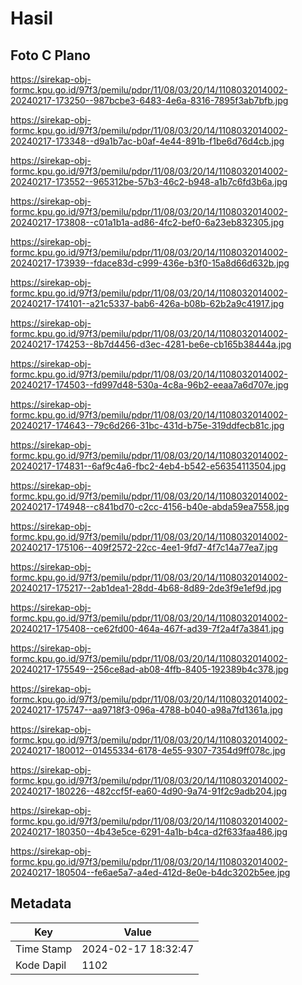 # Hasil

## Foto C Plano

https://sirekap-obj-formc.kpu.go.id/97f3/pemilu/pdpr/11/08/03/20/14/1108032014002-20240217-173250--987bcbe3-6483-4e6a-8316-7895f3ab7bfb.jpg

https://sirekap-obj-formc.kpu.go.id/97f3/pemilu/pdpr/11/08/03/20/14/1108032014002-20240217-173348--d9a1b7ac-b0af-4e44-891b-f1be6d76d4cb.jpg

https://sirekap-obj-formc.kpu.go.id/97f3/pemilu/pdpr/11/08/03/20/14/1108032014002-20240217-173552--965312be-57b3-46c2-b948-a1b7c6fd3b6a.jpg

https://sirekap-obj-formc.kpu.go.id/97f3/pemilu/pdpr/11/08/03/20/14/1108032014002-20240217-173808--c01a1b1a-ad86-4fc2-bef0-6a23eb832305.jpg

https://sirekap-obj-formc.kpu.go.id/97f3/pemilu/pdpr/11/08/03/20/14/1108032014002-20240217-173939--fdace83d-c999-436e-b3f0-15a8d66d632b.jpg

https://sirekap-obj-formc.kpu.go.id/97f3/pemilu/pdpr/11/08/03/20/14/1108032014002-20240217-174101--a21c5337-bab6-426a-b08b-62b2a9c41917.jpg

https://sirekap-obj-formc.kpu.go.id/97f3/pemilu/pdpr/11/08/03/20/14/1108032014002-20240217-174253--8b7d4456-d3ec-4281-be6e-cb165b38444a.jpg

https://sirekap-obj-formc.kpu.go.id/97f3/pemilu/pdpr/11/08/03/20/14/1108032014002-20240217-174503--fd997d48-530a-4c8a-96b2-eeaa7a6d707e.jpg

https://sirekap-obj-formc.kpu.go.id/97f3/pemilu/pdpr/11/08/03/20/14/1108032014002-20240217-174643--79c6d266-31bc-431d-b75e-319ddfecb81c.jpg

https://sirekap-obj-formc.kpu.go.id/97f3/pemilu/pdpr/11/08/03/20/14/1108032014002-20240217-174831--6af9c4a6-fbc2-4eb4-b542-e56354113504.jpg

https://sirekap-obj-formc.kpu.go.id/97f3/pemilu/pdpr/11/08/03/20/14/1108032014002-20240217-174948--c841bd70-c2cc-4156-b40e-abda59ea7558.jpg

https://sirekap-obj-formc.kpu.go.id/97f3/pemilu/pdpr/11/08/03/20/14/1108032014002-20240217-175106--409f2572-22cc-4ee1-9fd7-4f7c14a77ea7.jpg

https://sirekap-obj-formc.kpu.go.id/97f3/pemilu/pdpr/11/08/03/20/14/1108032014002-20240217-175217--2ab1dea1-28dd-4b68-8d89-2de3f9e1ef9d.jpg

https://sirekap-obj-formc.kpu.go.id/97f3/pemilu/pdpr/11/08/03/20/14/1108032014002-20240217-175408--ce62fd00-464a-467f-ad39-7f2a4f7a3841.jpg

https://sirekap-obj-formc.kpu.go.id/97f3/pemilu/pdpr/11/08/03/20/14/1108032014002-20240217-175549--256ce8ad-ab08-4ffb-8405-192389b4c378.jpg

https://sirekap-obj-formc.kpu.go.id/97f3/pemilu/pdpr/11/08/03/20/14/1108032014002-20240217-175747--aa9718f3-096a-4788-b040-a98a7fd1361a.jpg

https://sirekap-obj-formc.kpu.go.id/97f3/pemilu/pdpr/11/08/03/20/14/1108032014002-20240217-180012--01455334-6178-4e55-9307-7354d9ff078c.jpg

https://sirekap-obj-formc.kpu.go.id/97f3/pemilu/pdpr/11/08/03/20/14/1108032014002-20240217-180226--482ccf5f-ea60-4d90-9a74-91f2c9adb204.jpg

https://sirekap-obj-formc.kpu.go.id/97f3/pemilu/pdpr/11/08/03/20/14/1108032014002-20240217-180350--4b43e5ce-6291-4a1b-b4ca-d2f633faa486.jpg

https://sirekap-obj-formc.kpu.go.id/97f3/pemilu/pdpr/11/08/03/20/14/1108032014002-20240217-180504--fe6ae5a7-a4ed-412d-8e0e-b4dc3202b5ee.jpg


## Metadata

| Key        | Value               |
| ---------- | ------------------- |
| Time Stamp | 2024-02-17 18:32:47 |
| Kode Dapil | 1102                |



